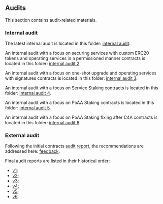 ## Audits
This section contains audit-related materials.

### Internal audit
The latest internal audit is located in this folder: [internal audit](https://github.com/valory-xyz/autonolas-registries/blob/main/audits/internal).

An internal audit with a focus on securing services with custom ERC20 tokens and operating services in a permissioned manner
contracts is located in this folder: [internal audit 2](https://github.com/valory-xyz/autonolas-registries/blob/main/audits/internal2).

An internal audit with a focus on one-shot upgrade and operating services with signatures
contracts is located in this folder: [internal audit 3](https://github.com/valory-xyz/autonolas-registries/blob/main/audits/internal3).

An internal audit with a focus on Service Staking
contracts is located in this folder: [internal audit 4](https://github.com/valory-xyz/autonolas-registries/blob/main/audits/internal4).

An internal audit with a focus on PoAA Staking
contracts is located in this folder: [internal audit 5](https://github.com/valory-xyz/autonolas-registries/blob/main/audits/internal5).

An internal audit with a focus on PoAA Staking fixing after C4A
contracts is located in this folder: [internal audit 6](https://github.com/valory-xyz/autonolas-registries/blob/main/audits/internal6).

### External audit

Following the initial contracts [audit report](https://github.com/valory-xyz/autonolas-registries/blob/main/audits/Valory%20Review%20Final.pdf),
the recommendations are addressed here: [feedback](https://github.com/valory-xyz/autonolas-registries/blob/main/audits/Addressing%20Initial%20ApeWorX%20Recommentations.pdf).

Final audit reports are listed in their historical order:
- [v1](https://github.com/valory-xyz/autonolas-registries/blob/main/audits/Valory_Agent_Registries_Smart_Contract_Audit_by_Solidity_Finance.pdf);
- [v2](https://github.com/valory-xyz/autonolas-registries/blob/main/audits/Valory_Agent_Registries_Smart_Contract_Audit_by_Solidity_Finance-1.pdf);
- [v3](https://github.com/valory-xyz/autonolas-registries/blob/main/audits/Valory_Agent_Registries_Smart_Contract_Audit_by_Solidity_Finance-2.pdf);
- [v4](https://sourcehat.com/audits/ValoryAgentRegistries/);
- [v5](https://code4rena.com/reports/2023-12-autonolas);
- [v6](https://code4rena.com/reports/2024-05-olas).
